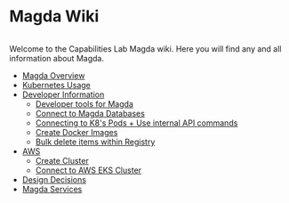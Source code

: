 # Magda Wiki


```{toctree}
```

Welcome to the Capabilities Lab Magda wiki. Here you will find any and all information about Magda.


* [Magda Overview](/Magda-Overview)
* [Kubernetes Usage](/docs/source/Kubernetes-usage.md)
* [Developer Information](/Developer-Information)
    * [Developer tools for Magda](/Developer-Information/Developer-tools-for-Magda)
    * [Connect to Magda Databases](/Developer-Information/Connect-to-Magda-Databases)
    * [Connecting to K8's Pods + Use internal API commands](/Developer-Information/Connecting-to-K8's-Pods-+-Use-internal-API-commands)
    * [Create Docker Images](/Developer-Information/Create-Docker-Images)
    * [Bulk delete items within Registry](/Developer-Information/Bulk-delete-items-within-Registry)
* [AWS](/AWS)
    * [Create Cluster](/AWS/Create-Cluster)
    * [Connect to AWS EKS Cluster](/AWS/Connect-to-AWS-EKS-Cluster)
* [Design Decisions](/Design-Decisions)
* [Magda Services](/Magda-Services)

